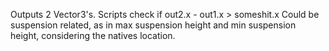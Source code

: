 Outputs 2 Vector3's.
Scripts check if out2.x - out1.x > someshit.x
Could be suspension related, as in max suspension height and min suspension height, considering the natives location.